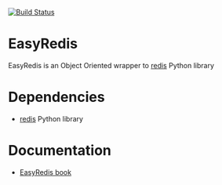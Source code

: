 [![Build Status](https://travis-ci.org/pposca/easyredis.svg?branch=master)](https://travis-ci.org/pposca/easyredis)

# EasyRedis

EasyRedis is an Object Oriented wrapper to [redis](https://github.com/andymccurdy/redis-py) Python library

# Dependencies

- [redis](https://github.com/andymccurdy/redis-py) Python library

# Documentation

- [EasyRedis book](https://pposca.gitbooks.io/easyredis-documentation/content/)

